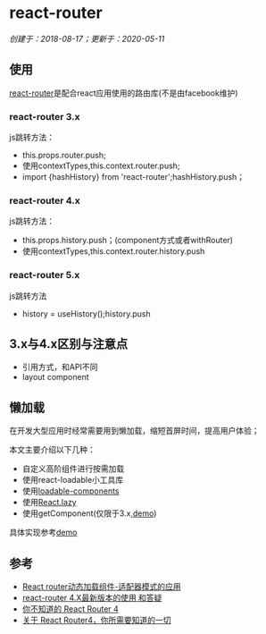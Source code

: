 # react-router

*创建于：2018-08-17；更新于：2020-05-11*

## 使用

[react-router](https://reacttraining.com/react-router/)是配合react应用使用的路由库(不是由facebook维护)

### react-router 3.x

js跳转方法：
- this.props.router.push;
- 使用contextTypes,this.context.router.push;
- import {hashHistory} from 'react-router';hashHistory.push；

### react-router 4.x

js跳转方法：
- this.props.history.push；(component方式或者withRouter)
- 使用contextTypes,this.context.router.history.push

### react-router 5.x

js跳转方法
- history = useHistory();history.push

## 3.x与4.x区别与注意点

- 引用方式，和API不同
- layout component


## 懒加载

在开发大型应用时经常需要用到懒加载，缩短首屏时间，提高用户体验；

本文主要介绍以下几种：
- 自定义高阶组件进行按需加载
- 使用react-loadable小工具库
- 使用[loadable-components](https://github.com/gregberge/loadable-components)
- 使用[React.lazy](https://zh-hans.reactjs.org/docs/code-splitting.html)
- 使用getComponent(仅限于3.x,[demo](https://github.com/mosbyxsy/react-lazy-loading-getcomponent))


具体实现参考[demo](https://github.com/mosbyxsy/react-lazy-loading)

## 参考

- [React router动态加载组件-适配器模式的应用](https://juejin.im/post/5b9850cae51d450e74288576)
- [react-router 4.X最新版本的使用 和答疑](https://www.jianshu.com/p/bc3a8a63c072)
- [你不知道的 React Router 4](https://zhuanlan.zhihu.com/p/28585911)
- [关于 React Router4，你所需要知道的一切](https://www.jianshu.com/p/a118a55edcbf)
